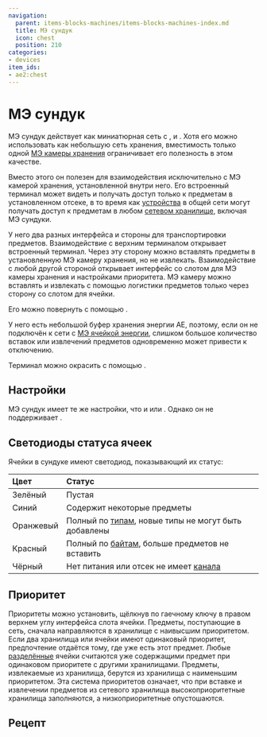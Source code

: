 ```yaml
---
navigation:
  parent: items-blocks-machines/items-blocks-machines-index.md
  title: МЭ сундук
  icon: chest
  position: 210
categories:
- devices
item_ids:
- ae2:chest
---
```


# МЭ сундук

<GameScene zoom="8" background="transparent">
<ImportStructure src="../assets/blocks/chest.snbt" />
</GameScene>

МЭ сундук действует как миниатюрная сеть с <ItemLink id="terminal" />, <ItemLink id="drive" /> и <ItemLink id="energy_acceptor" />. Хотя его можно использовать как небольшую сеть хранения, вместимость только одной [МЭ камеры хранения](../items-blocks-machines/storage_cells.md) ограничивает его полезность в этом качестве.

Вместо этого он полезен для взаимодействия исключительно с МЭ камерой хранения, установленной внутри него. Его встроенный терминал может видеть и получать доступ только к предметам в установленном отсеке, в то время как [устройства](../ae2-mechanics/devices.md) в общей сети могут получать доступ к предметам в любом [сетевом хранилище](../ae2-mechanics/import-export-storage.md), включая МЭ сундуки.

У него два разных интерфейса и стороны для транспортировки предметов. Взаимодействие с верхним терминалом открывает встроенный терминал. Через эту сторону можно вставлять предметы в установленную МЭ камеру хранения, но не извлекать. Взаимодействие с любой другой стороной открывает интерфейс со слотом для МЭ камеры хранения и настройками приоритета. МЭ камеру можно вставлять и извлекать с помощью логистики предметов только через сторону со слотом для ячейки.

Его можно повернуть с помощью <ItemLink id="certus_quartz_wrench" />.

У него есть небольшой буфер хранения энергии AE, поэтому, если он не подключён к сети с [МЭ ячейкой энергии](../items-blocks-machines/energy_cells.md), слишком большое количество вставок или извлечений предметов одновременно может привести к отключению.

Терминал можно окрасить с помощью <ItemLink id="color_applicator" />.

<GameScene zoom="6" background="transparent">
<ImportStructure src="../assets/assemblies/chest_color.snbt" />
<IsometricCamera yaw="195" pitch="30" />
</GameScene>

## Настройки

МЭ сундук имеет те же настройки, что и <ItemLink id="terminal" /> или <ItemLink id="crafting_terminal" />. Однако он не поддерживает <ItemLink id="view_cell" />.

## Светодиоды статуса ячеек

Ячейки в сундуке имеют светодиод, показывающий их статус:

| Цвет   | Статус                                                                                 |
| :----- | :------------------------------------------------------------------------------------- |
| Зелёный| Пустая                                                                                 |
| Синий  | Содержит некоторые предметы                                                            |
| Оранжевый | Полный по [типам](../ae2-mechanics/bytes-and-types.md), новые типы не могут быть добавлены |
| Красный| Полный по [байтам](../ae2-mechanics/bytes-and-types.md), больше предметов не вставить  |
| Чёрный | Нет питания или отсек не имеет [канала](../ae2-mechanics/channels.md)                  |

## Приоритет

Приоритеты можно установить, щёлкнув по гаечному ключу в правом верхнем углу интерфейса слота ячейки. Предметы, поступающие в сеть, сначала направляются в хранилище с наивысшим приоритетом. Если два хранилища или ячейки имеют одинаковый приоритет, предпочтение отдаётся тому, где уже есть этот предмет. Любые [разделённые](cell_workbench.md) ячейки считаются уже содержащими предмет при одинаковом приоритете с другими хранилищами. Предметы, извлекаемые из хранилища, берутся из хранилища с наименьшим приоритетом. Эта система приоритетов означает, что при вставке и извлечении предметов из сетевого хранилища высокоприоритетные хранилища заполняются, а низкоприоритетные опустошаются.

## Рецепт

<RecipeFor id="chest" />